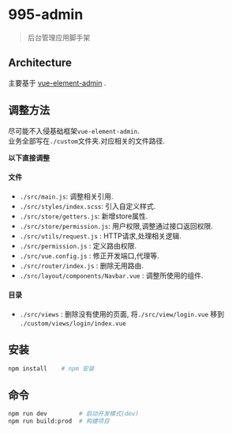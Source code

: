 # 995-admin
> 后台管理应用脚手架

## Architecture

主要基于 [vue-element-admin](https://github.com/PanJiaChen/vue-element-admin) .

## 调整方法

尽可能不入侵基础框架`vue-element-admin`.      
业务全部写在`./custom`文件夹.对应相关的文件路径.    

**以下直接调整**

#### 文件
* `./src/main.js`: 调整相关引用.
* `./src/styles/index.scss`: 引入自定义样式.
* `./src/store/getters.js`: 新增store属性.
* `./src/store/permission.js`: 用户权限,调整通过接口返回权限.
* `./src/utils/request.js` : HTTP请求,处理相关逻辑.
* `./src/permission.js` : 定义路由权限.
* `./src/vue.config.js` : 修正开发端口,代理等.
* `./src/router/index.js` : 删除无用路由.
* `./src/layout/components/Navbar.vue` : 调整所使用的组件.
#### 目录
* `./src/views` : 删除没有使用的页面, 将`./src/view/login.vue` 移到 `./custom/views/login/index.vue`

## 安装

``` bash
npm install    # npm 安装
```

## 命令

``` bash
npm run dev         # 启动开发模式(dev)
npm run build:prod  # 构建项目
```


